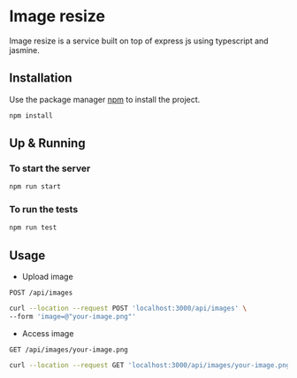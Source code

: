 
# Image resize

Image resize is a service built on top of express js using typescript and jasmine.

## Installation

Use the package manager [npm](https://docs.npmjs.com/downloading-and-installing-node-js-and-npm) to install the project.

```bash
npm install
```

## Up & Running

### To start the server 
```bash
npm run start
```

### To run the tests
```bash
npm run test
```

## Usage

* Upload image

`POST /api/images`

```bash
curl --location --request POST 'localhost:3000/api/images' \
--form 'image=@"your-image.png"'
```

* Access image

`GET /api/images/your-image.png`
```bash
curl --location --request GET 'localhost:3000/api/images/your-image.png'
```

